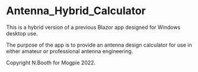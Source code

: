 # Antenna_Hybrid_Calculator

This is a hybrid version of a previous Blazor app designed for Windows desktop use.

The purpose of the app is to provide an antenna design calculator for use in either amateur or professional antenna engineering.

Copyright N.Booth for Mogpie 2022.